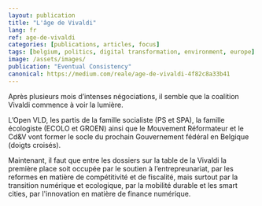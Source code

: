 ```yaml
---
layout: publication
title: "L'âge de Vivaldi"
lang: fr
ref: age-de-vivaldi
categories: [publications, articles, focus]
tags: [belgium, politics, digital transformation, environment, europe]
image: /assets/images/
publication: "Eventual Consistency"
canonical: https://medium.com/reale/age-de-vivaldi-4f82c8a33b41
---
```


Après plusieurs mois d’intenses négociations, il semble que la coalition Vivaldi commence à voir la lumière.

L’Open VLD, les partis de la famille socialiste (PS et SPA), la famille écologiste (ECOLO et GROEN) ainsi que le Mouvement Réformateur et le Cd&V vont former le socle du prochain Gouvernement fédéral en Belgique (doigts croisés).

Maintenant, il faut que entre les dossiers sur la table de la Vivaldi la première place soit occupée par le soutien à l’entrepreunariat, par les reformes en matière de compétitivité et de fiscalité, mais surtout par la transition numérique et ecologique, par la mobilité durable et les smart cities, par l'innovation en matière de finance numérique.
